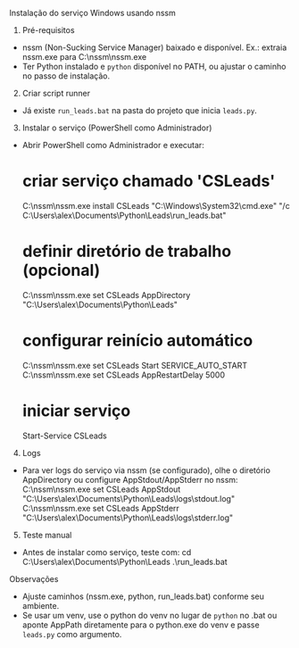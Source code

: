Instalação do serviço Windows usando nssm

1) Pré-requisitos
- nssm (Non-Sucking Service Manager) baixado e disponível. Ex.: extraia nssm.exe para C:\nssm\nssm.exe
- Ter Python instalado e `python` disponível no PATH, ou ajustar o caminho no passo de instalação.

2) Criar script runner
- Já existe `run_leads.bat` na pasta do projeto que inicia `leads.py`.

3) Instalar o serviço (PowerShell como Administrador)
- Abrir PowerShell como Administrador e executar:

  # criar serviço chamado 'CSLeads'
  C:\nssm\nssm.exe install CSLeads "C:\Windows\System32\cmd.exe" "/c C:\Users\alex\Documents\Python\Leads\run_leads.bat"

  # definir diretório de trabalho (opcional)
  C:\nssm\nssm.exe set CSLeads AppDirectory "C:\Users\alex\Documents\Python\Leads"

  # configurar reinício automático
  C:\nssm\nssm.exe set CSLeads Start SERVICE_AUTO_START
  C:\nssm\nssm.exe set CSLeads AppRestartDelay 5000

  # iniciar serviço
  Start-Service CSLeads

4) Logs
- Para ver logs do serviço via nssm (se configurado), olhe o diretório AppDirectory ou configure AppStdout/AppStderr no nssm:
  C:\nssm\nssm.exe set CSLeads AppStdout "C:\Users\alex\Documents\Python\Leads\logs\stdout.log"
  C:\nssm\nssm.exe set CSLeads AppStderr "C:\Users\alex\Documents\Python\Leads\logs\stderr.log"

5) Teste manual
- Antes de instalar como serviço, teste com:
  cd C:\Users\alex\Documents\Python\Leads
  .\run_leads.bat

Observações
- Ajuste caminhos (nssm.exe, python, run_leads.bat) conforme seu ambiente.
- Se usar um venv, use o python do venv no lugar de `python` no .bat ou aponte AppPath diretamente para o python.exe do venv e passe `leads.py` como argumento.
